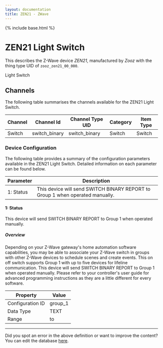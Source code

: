 ```yaml
---
layout: documentation
title: ZEN21 - ZWave
---
```


{% include base.html %}

# ZEN21 Light Switch

This describes the Z-Wave device *ZEN21*, manufactured by *Zooz* with the thing type UID of ```zooz_zen21_00_000```. 

Light Switch


## Channels
The following table summarises the channels available for the ZEN21 Light Switch.

| Channel | Channel Id | Channel Type UID | Category | Item Type |
|---------|------------|------------------|----------|-----------|
| Switch | switch_binary | switch_binary | Switch | Switch |


### Device Configuration
The following table provides a summary of the configuration parameters available in the ZEN21 Light Switch.
Detailed information on each parameter can be found below.

| Parameter   | Description |
|-------------|-------------|
| 1: Status | This device will send SWITCH BINARY REPORT to Group 1 when operated manually. |


#### 1: Status

This device will send SWITCH BINARY REPORT to Group 1 when operated manually.  


##### Overview 

Depending on your Z-Wave gateway's home automation software capabilities, you may be able to associate your Z-Wave switch in groups with other Z-Wave devices to schedule scenes and create events. This on off switch supports Group 1 with up to five devices for lifeline communication. This device will send SWITCH BINARY REPORT to Group 1 when operated manually. Please refer to your controller's user guide for advanced programming instructions as they are a little different for every software.


| Property         | Value    |
|------------------|----------|
| Configuration ID | group_1 |
| Data Type        | TEXT |
| Range |  to  |


---

Did you spot an error in the above definition or want to improve the content?
You can edit the database [here](http://www.cd-jackson.com/index.php/zwave/zwave-device-database/zwave-device-list/devicesummary/718).
